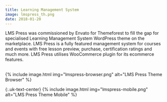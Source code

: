 ```yaml
---
title: Learning Management System
image: lmspress_th.png
date: 2018-01-20
---
```


LMS Press was commissioned by Envato for Themeforest to fill the gap for specialised Learning Management System WordPress theme on the marketplace. LMS Press is a fully featured management system for courses and events with free lesson preview, purchase, certification ratings and much more. LMS Press utilises WooCommerce plugin for its ecommerce features.

<br>
{% include image.html img="lmspress-browser.png" alt="LMS Press Theme Browser" %}

<br>

{:.uk-text-center}
{% include image.html img="lmspress-mobile.png" alt="LMS Press Theme Mobile" %}
